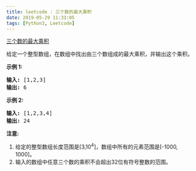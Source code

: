 ```yaml
---
title: leetcode : 三个数的最大乘积
date: 2019-05-29 11:33:05
tags: [Python3, Leetcode]
---
```


[三个数的最大乘积](https://leetcode-cn.com/problems/maximum-product-of-three-numbers/)

<p>给定一个整型数组，在数组中找出由三个数组成的最大乘积，并输出这个乘积。</p>

<!-- more -->

<p><strong>示例 1:</strong></p>

<pre>
<strong>输入:</strong> [1,2,3]
<strong>输出:</strong> 6
</pre>

<p><strong>示例 2:</strong></p>

<pre>
<strong>输入:</strong> [1,2,3,4]
<strong>输出:</strong> 24
</pre>

<p><strong>注意:</strong></p>

<ol>
	<li>给定的整型数组长度范围是[3,10<sup>4</sup>]，数组中所有的元素范围是[-1000, 1000]。</li>
	<li>输入的数组中任意三个数的乘积不会超出32位有符号整数的范围。</li>
</ol>
